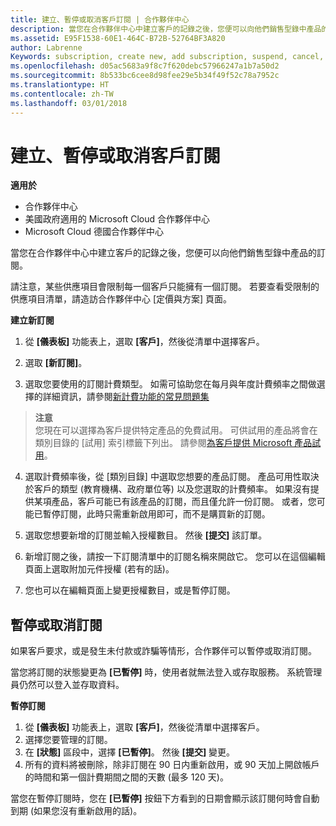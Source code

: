 ```yaml
---
title: 建立、暫停或取消客戶訂閱 | 合作夥伴中心
description: 當您在合作夥伴中心中建立客戶的記錄之後，您便可以向他們銷售型錄中產品的訂閱。
ms.assetid: E95F1538-60E1-464C-B72B-52764BF3A820
author: Labrenne
Keywords: subscription, create new, add subscription, suspend, cancel,
ms.openlocfilehash: d05ac5683a9f8c7f620debc57966247a1b7a50d2
ms.sourcegitcommit: 8b533bc6cee8d98fee29e5b34f49f52c78a7952c
ms.translationtype: HT
ms.contentlocale: zh-TW
ms.lasthandoff: 03/01/2018
---
```

# <a name="create-suspend-or-cancel-customer-subscriptions"></a>建立、暫停或取消客戶訂閱

**適用於**

-  合作夥伴中心
-  美國政府適用的 Microsoft Cloud 合作夥伴中心
-  Microsoft Cloud 德國合作夥伴中心

當您在合作夥伴中心中建立客戶的記錄之後，您便可以向他們銷售型錄中產品的訂閱。

請注意，某些供應項目會限制每一個客戶只能擁有一個訂閱。 若要查看受限制的供應項目清單，請造訪合作夥伴中心 [定價與方案] 頁面。 


**建立新訂閱**

1.  從 **\[儀表板\]** 功能表上，選取 **\[客戶\]**，然後從清單中選擇客戶。

2.  選取 **\[新訂閱\]**。

3.  選取您要使用的訂閱計費類型。  如需可協助您在每月與年度計費頻率之間做選擇的詳細資訊，請參閱[新計費功能的常見問題集](faq-about-new-billing-features.md)
 
 >**注意**<br> 您現在可以選擇為客戶提供特定產品的免費試用。 可供試用的產品將會在類別目錄的 [試用] 索引標籤下列出。 請參閱[為客戶提供 Microsoft 產品試用](offer-your-customers-trials-of-microsoft-products.md)。

 
4. 選取計費頻率後，從 [類別目錄] 中選取您想要的產品訂閱。 產品可用性取決於客戶的類型 (教育機構、政府單位等) 以及您選取的計費頻率。 如果沒有提供某項產品，客戶可能已有該產品的訂閱，而且僅允許一份訂閱。 或者，您可能已暫停訂閱，此時只需重新啟用即可，而不是購買新的訂閱。

5. 選取您想要新增的訂閱並輸入授權數目。 然後 **\[提交\]** 該訂單。

6.  新增訂閱之後，請按一下訂閱清單中的訂閱名稱來開啟它。 您可以在這個編輯頁面上選取附加元件授權 (若有的話)。

7.  您也可以在編輯頁面上變更授權數目，或是暫停訂閱。

## <a name="suspend-or-cancel-a-subscription"></a>暫停或取消訂閱

如果客戶要求，或是發生未付款或詐騙等情形，合作夥伴可以暫停或取消訂閱。

當您將訂閱的狀態變更為 **\[已暫停\]** 時，使用者就無法登入或存取服務。 系統管理員仍然可以登入並存取資料。

**暫停訂閱**

1.  從 **\[儀表板\]** 功能表上，選取 **\[客戶\]**，然後從清單中選擇客戶。
2.  選擇您要管理的訂閱。
3.  在 **\[狀態\]** 區段中，選擇 **\[已暫停\]**。 然後 **\[提交\]** 變更。
4.  所有的資料將被刪除，除非訂閱在 90 日内重新啟用，或 90 天加上開啟帳戶的時間和第一個計費期間之間的天數 (最多 120 天)。

當您在暫停訂閱時，您在 **\[已暫停\]** 按鈕下方看到的日期會顯示該訂閱何時會自動到期 (如果您沒有重新啟用的話)。 




 



